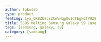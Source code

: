 ```yaml
---
author: tokodab
type: product
featimg: 1ya_bK8Zb8csZCnVNqgOuIdtEgkdfP0Z8
title: 5SOS Melting Samsung Galaxy S9 Case
tags: [samsung, galaxy, s9]
category: [samsung]
---
```

